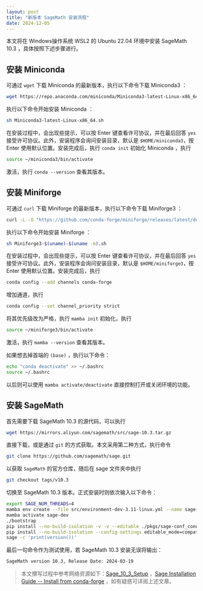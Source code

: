 ```yaml
---
layout: post
title: "新版本 SageMath 安装流程"
date: 2024-12-05
---
```


本文将在 Windows操作系统 WSL2 的 Ubuntu 22.04 环境中安装 SageMath 10.3 ，具体按照下述步骤进行。

## 安装 Miniconda

可通过 `wget` 下载 Miniconda 的最新版本，执行以下命令下载 Miniconda3 ：

```bash
wget https://repo.anaconda.com/miniconda/Miniconda3-latest-Linux-x86_64.sh
```

执行以下命令开始安装 Miniconda ：

```bash
sh Miniconda3-latest-Linux-x86_64.sh
```

在安装过程中，会出现些提示，可以按 Enter 键查看许可协议，并在最后回答 `yes` 接受许可协议。此外，安装程序会询问安装目录，默认是 `$HOME/miniconda3`，按 Enter 使用默认位置。安装完成后，执行 `conda init` 初始化 Miniconda ，执行

```bash
source ~/miniconda3/bin/activate
```

激活，执行 `conda --version` 查看其版本。

## 安装 Miniforge

可通过 `curl` 下载 Miniforge 的最新版本，执行以下命令下载 Miniforge3 ：

```bash
curl -L -O "https://github.com/conda-forge/miniforge/releases/latest/download/Miniforge3-$(uname)-$(uname -m).sh"
```

执行以下命令开始安装 Miniforge ：

```bash
sh Miniforge3-$(uname)-$(uname -m).sh
```

在安装过程中，会出现些提示，可以按 Enter 键查看许可协议，并在最后回答 `yes` 接受许可协议。此外，安装程序会询问安装目录，默认是 `$HOME/miniforge3`，按 Enter 使用默认位置。安装完成后，执行

```bash
conda config --add channels conda-forge
```

增加通道，执行

```bash
conda config --set channel_priority strict
```

将其优先级改为严格，执行 `mamba init` 初始化，执行

```bash
source ~/miniforge3/bin/activate
```

激活，执行 `mamba --version` 查看其版本。

如果想去掉首端的 `(base)` ，执行以下命令：

```bash
echo "conda deactivate" >> ~/.bashrc
source ~/.bashrc
```

以后则可以使用 `mamba activate/deactivate` 直接控制打开或关闭环境的功能。

## 安装 SageMath

首先需要下载 SageMath 10.3 的源代码，可以执行

```bash
wget https://mirrors.aliyun.com/sagemath/src/sage-10.3.tar.gz
```

直接下载，或是通过 `git` 的方式获取。本文采用第二种方式，执行命令

```bash
git clone https://github.com/sagemath/sage.git
```

以获取 `SageMath` 的官方仓库，随后在 sage 文件夹中执行

```bash
git checkout tags/v10.3
```

切换至 SageMath 10.3 版本。正式安装时则依次输入以下命令：

```bash
export SAGE_NUM_THREADS=4
mamba env create --file src/environment-dev-3.11-linux.yml --name sage-dev
mamba activate sage-dev
./bootstrap
pip install --no-build-isolation -v -v --editable ./pkgs/sage-conf_conda ./pkgs/sage-setup
pip install --no-build-isolation --config-settings editable_mode=compat -v -v --editable ./src
sage -c 'print(version())'
```

最后一句命令作为测试使用，若 SageMath 10.3 安装无误将输出：

```bash
SageMath version 10.3, Release Date: 2024-03-19
```

> 本文撰写过程中参考网络资源如下：[Sage\_10\_3\_Setup](https://al3xei709.github.io/2024/04/13/Sage_10_3_Setup/) ，[Sage Installation Guide -- Install from conda-forge](https://doc.sagemath.org/html/en/installation/conda.html) ，如有疑惑可详阅上述文章。
